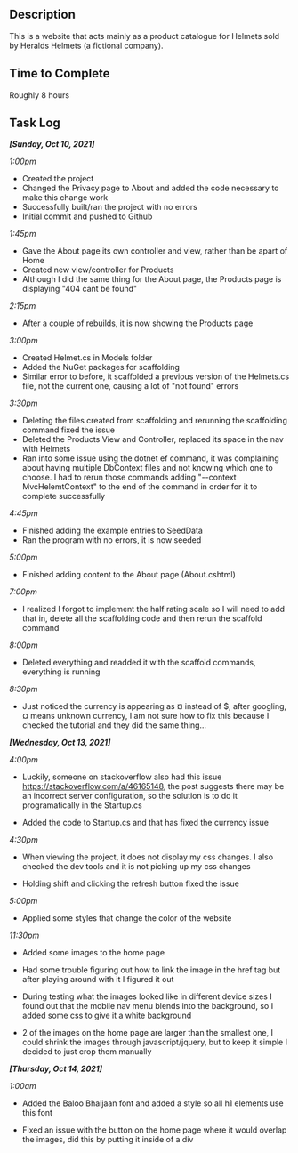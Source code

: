 ﻿## Description

This is a website that acts mainly as a product catalogue for Helmets sold by Heralds Helmets (a fictional company).

## Time to Complete

Roughly 8 hours

## Task Log

***[Sunday, Oct 10, 2021]***

*1:00pm*

- Created the project
- Changed the Privacy page to About and added the code necessary to make this change work
- Successfully built/ran the project with no errors
- Initial commit and pushed to Github

*1:45pm*

- Gave the About page its own controller and view, rather than be apart of Home
- Created new view/controller for Products
- Although I did the same thing for the About page, the Products page is displaying "404 cant be found"

*2:15pm*

- After a couple of rebuilds, it is now showing the Products page

*3:00pm*

- Created Helmet.cs in Models folder
- Added the NuGet packages for scaffolding
- Similar error to before, it scaffolded a previous version of the Helmets.cs file, not the current one, causing a lot of "not found" errors

*3:30pm*

- Deleting the files created from scaffolding and rerunning the scaffolding command fixed the issue
- Deleted the Products View and Controller, replaced its space in the nav with Helmets
- Ran into some issue using the dotnet ef command, it was complaining about having multiple
DbContext files and not knowing which one to choose. I had to rerun those commands adding
"--context MvcHelemtContext" to the end of the command in order for it to complete successfully

*4:45pm*

- Finished adding the example entries to SeedData
- Ran the program with no errors, it is now seeded

*5:00pm*

- Finished adding content to the About page (About.cshtml)

*7:00pm*

- I realized I forgot to implement the half rating scale so I will need to add that in,
delete all the scaffolding code and then rerun the scaffold command

*8:00pm*

- Deleted everything and readded it with the scaffold commands, everything is running

*8:30pm*

- Just noticed the currency is appearing as ¤ instead of $, after googling, ¤ means unknown currency,
I am not sure how to fix this because I checked the tutorial and they did the same thing...


***[Wednesday, Oct 13, 2021]***

*4:00pm*

- Luckily, someone on stackoverflow also had this issue https://stackoverflow.com/a/46165148, the post
suggests there may be an incorrect server configuration, so the solution is to do it programatically in
the Startup.cs

- Added the code to Startup.cs and that has fixed the currency issue

*4:30pm*

- When viewing the project, it does not display my css changes. I also checked the dev tools and it is
not picking up my css changes

- Holding shift and clicking the refresh button fixed the issue

*5:00pm*

- Applied some styles that change the color of the website

*11:30pm*

- Added some images to the home page

- Had some trouble figuring out how to link the image in the href tag but after playing around with it
I figured it out

- During testing what the images looked like in different device sizes I found out that the mobile
nav menu blends into the background, so I added some css to give it a white background

- 2 of the images on the home page are larger than the smallest one, I could shrink the images through
javascript/jquery, but to keep it simple I decided to just crop them manually


***[Thursday, Oct 14, 2021]***

*1:00am*

- Added the Baloo Bhaijaan font and added a style so all h1 elements use this font

- Fixed an issue with the button on the home page where it would overlap the images,
did this by putting it inside of a div